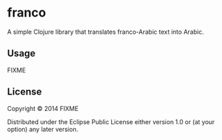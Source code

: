 # franco

A simple Clojure library that translates franco-Arabic text into Arabic.

## Usage

FIXME

## License

Copyright © 2014 FIXME

Distributed under the Eclipse Public License either version 1.0 or (at
your option) any later version.
